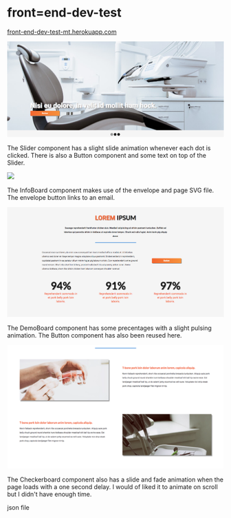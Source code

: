 # front=end-dev-test

[front-end-dev-test-mt.herokuapp.com](https://front-end-dev-test-mt.herokuapp.com)

![](/public/images/github_slider.png)

The Slider component has a slight slide animation whenever each dot is clicked. There is also a Button component and some text on top of the Slider.

![](/public/images/github_infoBoard.png)

The InfoBoard component makes use of the envelope and page SVG file. The envelope button links to an email.

![](/public/images/github_demoBoard.png)

The DemoBoard component has some precentages with a slight pulsing animation. The Button component has also been reused here.

![](/public/images/github_checkerBoard.png)

The Checkerboard component also has a slide and fade animation when the page loads with a one second delay. I would of liked it to animate on scroll but I didn't have enough time.






json file
